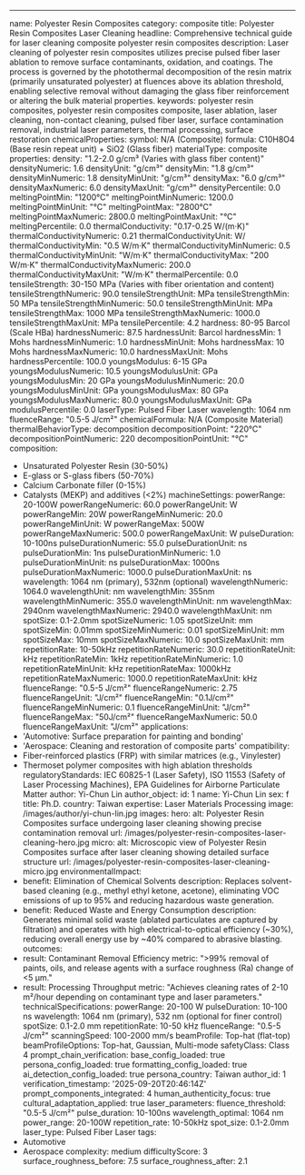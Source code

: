 ---
name: Polyester Resin Composites
category: composite
title: Polyester Resin Composites Laser Cleaning
headline: Comprehensive technical guide for laser cleaning composite polyester resin
  composites
description: Laser cleaning of polyester resin composites utilizes precise pulsed
  fiber laser ablation to remove surface contaminants, oxidation, and coatings. The
  process is governed by the photothermal decomposition of the resin matrix (primarily
  unsaturated polyester) at fluences above its ablation threshold, enabling selective
  removal without damaging the glass fiber reinforcement or altering the bulk material
  properties.
keywords: polyester resin composites, polyester resin composites composite, laser
  ablation, laser cleaning, non-contact cleaning, pulsed fiber laser, surface contamination
  removal, industrial laser parameters, thermal processing, surface restoration
chemicalProperties:
  symbol: N/A (Composite)
  formula: C10H8O4 (Base resin repeat unit) + SiO2 (Glass fiber)
  materialType: composite
properties:
  density: "1.2-2.0 g/cm³ (Varies with glass fiber content)"
  densityNumeric: 1.6
  densityUnit: "g/cm³"
  densityMin: "1.8 g/cm³"
  densityMinNumeric: 1.8
  densityMinUnit: "g/cm³"
  densityMax: "6.0 g/cm³"
  densityMaxNumeric: 6.0
  densityMaxUnit: "g/cm³"
  densityPercentile: 0.0
  meltingPointMin: "1200°C"
  meltingPointMinNumeric: 1200.0
  meltingPointMinUnit: "°C"
  meltingPointMax: "2800°C"
  meltingPointMaxNumeric: 2800.0
  meltingPointMaxUnit: "°C"
  meltingPercentile: 0.0
  thermalConductivity: "0.17-0.25 W/(m·K)"
  thermalConductivityNumeric: 0.21
  thermalConductivityUnit: W/
  thermalConductivityMin: "0.5 W/m·K"
  thermalConductivityMinNumeric: 0.5
  thermalConductivityMinUnit: "W/m·K"
  thermalConductivityMax: "200 W/m·K"
  thermalConductivityMaxNumeric: 200.0
  thermalConductivityMaxUnit: "W/m·K"
  thermalPercentile: 0.0
  tensileStrength: 30-150 MPa (Varies with fiber orientation and content)
  tensileStrengthNumeric: 90.0
  tensileStrengthUnit: MPa
  tensileStrengthMin: 50 MPa
  tensileStrengthMinNumeric: 50.0
  tensileStrengthMinUnit: MPa
  tensileStrengthMax: 1000 MPa
  tensileStrengthMaxNumeric: 1000.0
  tensileStrengthMaxUnit: MPa
  tensilePercentile: 4.2
  hardness: 80-95 Barcol (Scale HBa)
  hardnessNumeric: 87.5
  hardnessUnit: Barcol
  hardnessMin: 1 Mohs
  hardnessMinNumeric: 1.0
  hardnessMinUnit: Mohs
  hardnessMax: 10 Mohs
  hardnessMaxNumeric: 10.0
  hardnessMaxUnit: Mohs
  hardnessPercentile: 100.0
  youngsModulus: 6-15 GPa
  youngsModulusNumeric: 10.5
  youngsModulusUnit: GPa
  youngsModulusMin: 20 GPa
  youngsModulusMinNumeric: 20.0
  youngsModulusMinUnit: GPa
  youngsModulusMax: 80 GPa
  youngsModulusMaxNumeric: 80.0
  youngsModulusMaxUnit: GPa
  modulusPercentile: 0.0
  laserType: Pulsed Fiber Laser
  wavelength: 1064 nm
  fluenceRange: "0.5-5 J/cm²"
  chemicalFormula: N/A (Composite Material)
  thermalBehaviorType: decomposition
  decompositionPoint: "220°C"
  decompositionPointNumeric: 220
  decompositionPointUnit: "°C"
composition:
- Unsaturated Polyester Resin (30-50%)
- E-glass or S-glass fibers (50-70%)
- Calcium Carbonate filler (0-15%)
- Catalysts (MEKP) and additives (<2%)
machineSettings:
  powerRange: 20-100W
  powerRangeNumeric: 60.0
  powerRangeUnit: W
  powerRangeMin: 20W
  powerRangeMinNumeric: 20.0
  powerRangeMinUnit: W
  powerRangeMax: 500W
  powerRangeMaxNumeric: 500.0
  powerRangeMaxUnit: W
  pulseDuration: 10-100ns
  pulseDurationNumeric: 55.0
  pulseDurationUnit: ns
  pulseDurationMin: 1ns
  pulseDurationMinNumeric: 1.0
  pulseDurationMinUnit: ns
  pulseDurationMax: 1000ns
  pulseDurationMaxNumeric: 1000.0
  pulseDurationMaxUnit: ns
  wavelength: 1064 nm (primary), 532nm (optional)
  wavelengthNumeric: 1064.0
  wavelengthUnit: nm
  wavelengthMin: 355nm
  wavelengthMinNumeric: 355.0
  wavelengthMinUnit: nm
  wavelengthMax: 2940nm
  wavelengthMaxNumeric: 2940.0
  wavelengthMaxUnit: nm
  spotSize: 0.1-2.0mm
  spotSizeNumeric: 1.05
  spotSizeUnit: mm
  spotSizeMin: 0.01mm
  spotSizeMinNumeric: 0.01
  spotSizeMinUnit: mm
  spotSizeMax: 10mm
  spotSizeMaxNumeric: 10.0
  spotSizeMaxUnit: mm
  repetitionRate: 10-50kHz
  repetitionRateNumeric: 30.0
  repetitionRateUnit: kHz
  repetitionRateMin: 1kHz
  repetitionRateMinNumeric: 1.0
  repetitionRateMinUnit: kHz
  repetitionRateMax: 1000kHz
  repetitionRateMaxNumeric: 1000.0
  repetitionRateMaxUnit: kHz
  fluenceRange: "0.5-5 J/cm²"
  fluenceRangeNumeric: 2.75
  fluenceRangeUnit: "J/cm²"
  fluenceRangeMin: "0.1J/cm²"
  fluenceRangeMinNumeric: 0.1
  fluenceRangeMinUnit: "J/cm²"
  fluenceRangeMax: "50J/cm²"
  fluenceRangeMaxNumeric: 50.0
  fluenceRangeMaxUnit: "J/cm²"
applications:
- 'Automotive: Surface preparation for painting and bonding'
- 'Aerospace: Cleaning and restoration of composite parts'
compatibility:
- Fiber-reinforced plastics (FRP) with similar matrices (e.g., Vinylester)
- Thermoset polymer composites with high ablation thresholds
regulatoryStandards: IEC 60825-1 (Laser Safety), ISO 11553 (Safety of Laser Processing
  Machines), EPA Guidelines for Airborne Particulate Matter
author: Yi-Chun Lin
author_object:
  id: 1
  name: Yi-Chun Lin
  sex: f
  title: Ph.D.
  country: Taiwan
  expertise: Laser Materials Processing
  image: /images/author/yi-chun-lin.jpg
images:
  hero:
    alt: Polyester Resin Composites surface undergoing laser cleaning showing precise
      contamination removal
    url: /images/polyester-resin-composites-laser-cleaning-hero.jpg
  micro:
    alt: Microscopic view of Polyester Resin Composites surface after laser cleaning
      showing detailed surface structure
    url: /images/polyester-resin-composites-laser-cleaning-micro.jpg
environmentalImpact:
- benefit: Elimination of Chemical Solvents
  description: Replaces solvent-based cleaning (e.g., methyl ethyl ketone, acetone),
    eliminating VOC emissions of up to 95% and reducing hazardous waste generation.
- benefit: Reduced Waste and Energy Consumption
  description: Generates minimal solid waste (ablated particulates are captured by
    filtration) and operates with high electrical-to-optical efficiency (~30%), reducing
    overall energy use by ~40% compared to abrasive blasting.
outcomes:
- result: Contaminant Removal Efficiency
  metric: ">99% removal of paints, oils, and release agents with a surface roughness (Ra) change of <5 µm."
- result: Processing Throughput
  metric: "Achieves cleaning rates of 2-10 m²/hour depending on contaminant type and laser parameters."
technicalSpecifications:
  powerRange: 20-100 W
  pulseDuration: 10-100 ns
  wavelength: 1064 nm (primary), 532 nm (optional for finer control)
  spotSize: 0.1-2.0 mm
  repetitionRate: 10-50 kHz
  fluenceRange: "0.5-5 J/cm²"
  scanningSpeed: 100-2000 mm/s
  beamProfile: Top-hat (flat-top)
  beamProfileOptions: Top-hat, Gaussian, Multi-mode
  safetyClass: Class 4
prompt_chain_verification:
  base_config_loaded: true
  persona_config_loaded: true
  formatting_config_loaded: true
  ai_detection_config_loaded: true
  persona_country: Taiwan
  author_id: 1
  verification_timestamp: '2025-09-20T20:46:14Z'
  prompt_components_integrated: 4
  human_authenticity_focus: true
  cultural_adaptation_applied: true
laser_parameters:
  fluence_threshold: "0.5-5 J/cm²"
  pulse_duration: 10-100ns
  wavelength_optimal: 1064 nm
  power_range: 20-100W
  repetition_rate: 10-50kHz
  spot_size: 0.1-2.0mm
  laser_type: Pulsed Fiber Laser
tags:
- Automotive
- Aerospace
complexity: medium
difficultyScore: 3
surface_roughness_before: 7.5
surface_roughness_after: 2.1
